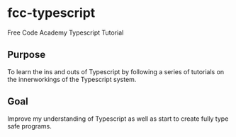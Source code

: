 # fcc-typescript
Free Code Academy Typescript Tutorial

## Purpose 
To learn the ins and outs of Typescript by following a series of tutorials on the innerworkings of the Typescript system.

## Goal 
Improve my understanding of Typescript as well as start to create fully type safe programs.
